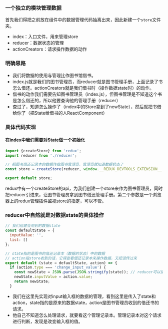 ### 一个独立的模块管理数据
首先我们得把之前放在组件中的数据管理代码抽离出来，因此新建一个`store`文件夹。
- index：入口文件，用来管理store
- reducer：数据状态的管理
- actionCreators：请求操作数据的动作
### 明确思路
- 我们将数据的使用与管理比作图书馆借书。
- index.js就是我们的图书管理员，而reducer就是图书管理手册，上面记录了书怎么借还。actionCreators就是我们借书时（操作数据state时）的动作。
- 借书的动作我们需要告知图书管理员（index.js），但图书管理是不知道这个书是怎么借还的，所以他要查询他的管理手册（reducer）
- 查过了，知道怎么操作了（index中的Store拿到了newState），然后就把书借给你了（把State给借书的人ReactComponent）
### 具体代码实现
#### 在index中我们需要对State做一个初始化
```javascript
import {createStore} from 'redux';
import reducer from './reducer';

// 把图书借还记录本的数据传给图书管理员，管理员就知道数据状态了
const store = createStore(reducer, window.__REDUX_DEVTOOLS_EXTENSION__ && window.__REDUX_DEVTOOLS_EXTENSION__());

export default store;
```
redux中有一个createStore的api，为我们创建一个store来作为图书管理员，同时把reducer引进来，让图书管理员拿到图书借还管理手册。第二个参数是一个浏览器上的redux管理插件监视store的指定，可以不管。
### reducer中自然就是对数据state的具体操作
```javascript
// 我们组建会用到的数据state
const defaultState = {
  inputValue: '',
  list: []
};

// state指的是图书的借还记录本（数据的状态）中的数据
// action指store收到的话，它得查看借还记录本来操作数据，又把话传过来
export default (state = defaultState, action) => {
  if (action.type === 'change_input_value') {
    const newState = JSON.parse(JSON.stringify(state)); // reducer可以接收state，但绝不能修改state
    newState.inputValue = action.value;
    return newState;
  }
```
- 我们在这里先实现对input输入框的数据的管理，看到这里是传入了state和action，state指的是原来的数据state，action是图书管理员收到的借还书的请求。
- 他自己不知道怎么处理请求，就要看这个管理记录本。管理记录本对这个请求进行判断，发现是改变输入框的值。